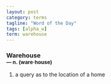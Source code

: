 ```yaml
---
layout: post
category: terms
tagline: "Word of the Day"
tags: [alpha_w]
term: warehouse
---
```


<h3>Warehouse<br/> <small>&mdash; n. (ware<span>&middot;</span>house)</small></h3>
<p><ol>
<li>a query as to the location of a home</li>
</ol></p>

